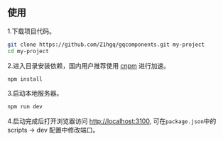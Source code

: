 ## 使用

1.下载项目代码。

```bash
git clone https://github.com/Z1hgq/gqcomponents.git my-project
cd my-project
```

2.进入目录安装依赖，国内用户推荐使用 [cnpm](https://cnpmjs.org) 进行加速。

```bash
npm install
```

3.启动本地服务器。

```bash
npm run dev
```

4.启动完成后打开浏览器访问 [http://localhost:3100](http://localhost:3100), 可在`package.json`中的 scripts -> dev 配置中修改端口。
